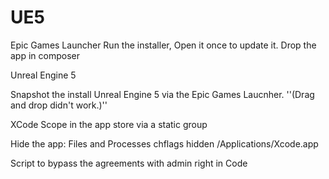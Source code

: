 # UE5
Epic Games Launcher
Run the installer, Open it once to update it. 
Drop the app in composer

Unreal Engine 5

Snapshot the install Unreal Engine 5 via the Epic Games Laucnher.
'\'(Drag and drop didn't work.)'\'

XCode
Scope in the app store via a static group

Hide the app:
Files and Processes
chflags hidden /Applications/Xcode.app

Script to bypass the agreements with admin right in Code
